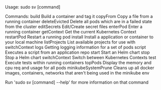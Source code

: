 Usage: sudo sv [command]

Commands:
	build                 Build a container and tag it
	copyFrom              Copy a file from a running container
	deleteEvicted         Delete all pods which are in a failed state from the cluster
	editSecrets           Edit/Create secret files
	enterPod              Enter a running container
	getContext            Get the current Kubernetes Context
	restartPod            Restart a running pod
	install               Install a application or container to your local machine
	listProjects          List available projects for use with switchContext
	logs                  Getting logging information for a set of pods
	script                Executes a script from an application repo
	start                 Start an Helm chart
	stop                  Stop a Helm chart
	switchContext         Switch between Kubernetes Contexts
	test                  Execute tests within running containers
	topPods               Display the memory and cpu req and usage for all pods
	minikubeSystemPrune   Cleans up all docker images, containers, networks that aren't being used in the minikube env

Run 'sudo sv [command] --help' for more information on that command
